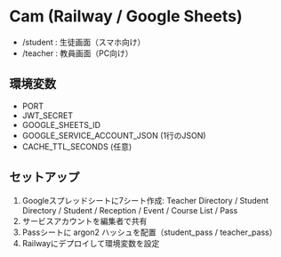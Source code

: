 # Cam (Railway / Google Sheets)

- /student : 生徒画面（スマホ向け）
- /teacher : 教員画面（PC向け）

## 環境変数
- PORT
- JWT_SECRET
- GOOGLE_SHEETS_ID
- GOOGLE_SERVICE_ACCOUNT_JSON (1行のJSON)
- CACHE_TTL_SECONDS (任意)

## セットアップ
1. Googleスプレッドシートに7シート作成: Teacher Directory / Student Directory / Student / Reception / Event / Course List / Pass
2. サービスアカウントを編集者で共有
3. Passシートに argon2 ハッシュを配置（student_pass / teacher_pass）
4. Railwayにデプロイして環境変数を設定
